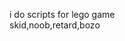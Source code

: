 i do scripts for lego game                                                              
skid,noob,retard,bozo
